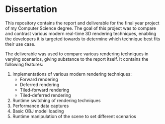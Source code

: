 # Dissertation

This repository contains the report and deliverable for the final year project of my Computer Science degree. The goal of this project was to compare and contrast various modern real-time 3D rendering techniques, enabling the developers it is targeted towards to determine which technique best fits their use case.

The deliverable was used to compare various rendering techniques in varying scenarios, giving substance to the report itself. It contains the following features:

1. Implementations of various modern rendering techniques:
   * Forward rendering
   * Deferred rendering
   * Tiled-forward rendering
   * Tiled-deferred rendering
2. Runtime switching of rendering techniques
3. Performance data captures
4. Basic OBJ model loading
5. Runtime manipulation of the scene to set different scenarios